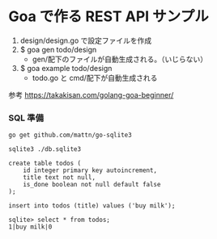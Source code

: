 # Goa で作る REST API サンプル

1. design/design.go で設定ファイルを作成
2. $ goa gen todo/design
   - gen/配下のファイルが自動生成される。（いじらない）
3. $ goa example todo/design
   - todo.go と cmd/配下が自動生成される

参考
https://takakisan.com/golang-goa-beginner/

### SQL 準備

```
go get github.com/mattn/go-sqlite3

sqlite3 ./db.sqlite3

create table todos (
    id integer primary key autoincrement,
    title text not null,
    is_done boolean not null default false
);

insert into todos (title) values ('buy milk');

sqlite> select * from todos;
1|buy milk|0
```
